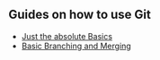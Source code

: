 ## Guides on how to use Git

- [Just the absolute Basics](https://rogerdudler.github.io/git-guide/)
- [Basic Branching and Merging](https://git-scm.com/book/en/v2/Git-Branching-Basic-Branching-and-Merging)
